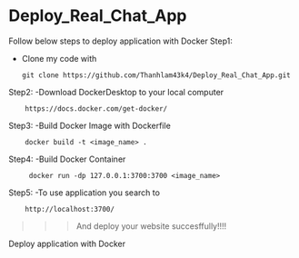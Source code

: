 # Deploy_Real_Chat_App



Follow below steps to deploy application with Docker
Step1:
  - Clone my code with

        git clone https://github.com/Thanhlam43k4/Deploy_Real_Chat_App.git

Step2:
  -Download DockerDesktop to your local computer

        https://docs.docker.com/get-docker/

Step3:
  -Build Docker Image with Dockerfile
  
        docker build -t <image_name> .

Step4:
  -Build Docker Container 

         docker run -dp 127.0.0.1:3700:3700 <image_name>

Step5:
  -To use application you search to 
  
        http://localhost:3700/
>>>And deploy your website succesffully!!!!
        
Deploy application with Docker
